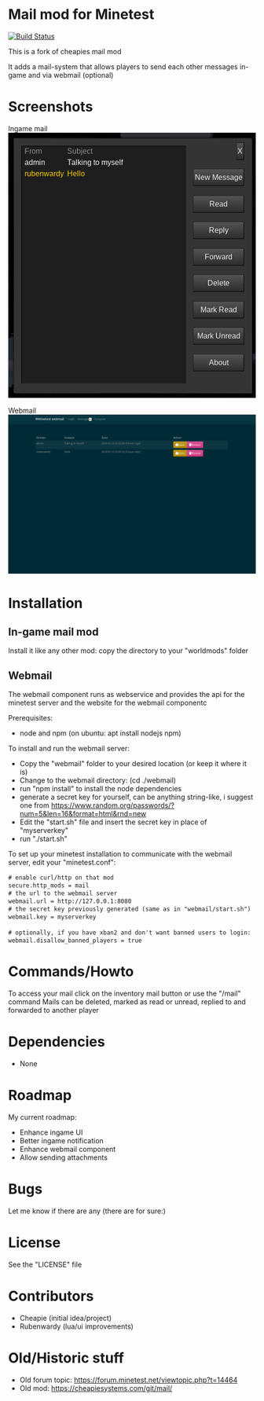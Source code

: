 Mail mod for Minetest
======

[![Build Status](https://travis-ci.org/thomasrudin-mt/mail.svg?branch=master)](https://travis-ci.org/thomasrudin-mt/mail)

This is a fork of cheapies mail mod

It adds a mail-system that allows players to send each other messages in-game and via webmail (optional)

# Screenshots

Ingame mail
![](pics/ingame.png?raw=true)

Webmail
![](pics/webmail.png?raw=true)


# Installation

## In-game mail mod

Install it like any other mod: copy the directory to your "worldmods" folder

## Webmail

The webmail component runs as webservice and provides the api for the minetest server
and the website for the webmail componentc

Prerequisites:
* node and npm (on ubuntu: apt install nodejs npm)

To install and run the webmail server:
* Copy the "webmail" folder to your desired location (or keep it where it is)
* Change to the webmail directory: (cd ./webmail)
* run "npm install" to install the node dependencies
* generate a secret key for yourself, can be anything string-like, i suggest one from https://www.random.org/passwords/?num=5&len=16&format=html&rnd=new
* Edit the "start.sh" file and insert the secret key in place of "myserverkey"
* run "./start.sh"

To set up your minetest installation to communicate with the webmail server, edit your "minetest.conf":
```
# enable curl/http on that mod
secure.http_mods = mail
# the url to the webmail server
webmail.url = http://127.0.0.1:8080
# the secret key previously generated (same as in "webmail/start.sh")
webmail.key = myserverkey

# optionally, if you have xban2 and don't want banned users to login:
webmail.disallow_banned_players = true
```

# Commands/Howto

To access your mail click on the inventory mail button or use the "/mail" command
Mails can be deleted, marked as read or unread, replied to and forwarded to another player

# Dependencies
* None

# Roadmap

My current roadmap:
* Enhance ingame UI
* Better ingame notification
* Enhance webmail component
* Allow sending attachments

# Bugs

Let me know if there are any (there are for sure:)

# License

See the "LICENSE" file

# Contributors

* Cheapie (initial idea/project)
* Rubenwardy (lua/ui improvements)

# Old/Historic stuff
* Old forum topic: https://forum.minetest.net/viewtopic.php?t=14464
* Old mod: https://cheapiesystems.com/git/mail/

